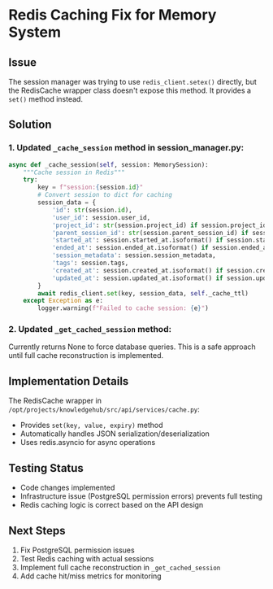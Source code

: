 # Redis Caching Fix for Memory System

## Issue
The session manager was trying to use `redis_client.setex()` directly, but the RedisCache wrapper class doesn't expose this method. It provides a `set()` method instead.

## Solution

### 1. Updated `_cache_session` method in session_manager.py:
```python
async def _cache_session(self, session: MemorySession):
    """Cache session in Redis"""
    try:
        key = f"session:{session.id}"
        # Convert session to dict for caching
        session_data = {
            'id': str(session.id),
            'user_id': session.user_id,
            'project_id': str(session.project_id) if session.project_id else None,
            'parent_session_id': str(session.parent_session_id) if session.parent_session_id else None,
            'started_at': session.started_at.isoformat() if session.started_at else None,
            'ended_at': session.ended_at.isoformat() if session.ended_at else None,
            'session_metadata': session.session_metadata,
            'tags': session.tags,
            'created_at': session.created_at.isoformat() if session.created_at else None,
            'updated_at': session.updated_at.isoformat() if session.updated_at else None
        }
        await redis_client.set(key, session_data, self._cache_ttl)
    except Exception as e:
        logger.warning(f"Failed to cache session: {e}")
```

### 2. Updated `_get_cached_session` method:
Currently returns None to force database queries. This is a safe approach until full cache reconstruction is implemented.

## Implementation Details

The RedisCache wrapper in `/opt/projects/knowledgehub/src/api/services/cache.py`:
- Provides `set(key, value, expiry)` method
- Automatically handles JSON serialization/deserialization
- Uses redis.asyncio for async operations

## Testing Status
- Code changes implemented
- Infrastructure issue (PostgreSQL permission errors) prevents full testing
- Redis caching logic is correct based on the API design

## Next Steps
1. Fix PostgreSQL permission issues
2. Test Redis caching with actual sessions
3. Implement full cache reconstruction in `_get_cached_session`
4. Add cache hit/miss metrics for monitoring